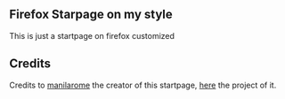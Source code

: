 ## Firefox Starpage on my style

This is just a startpage on firefox customized 

## Credits

Credits to [manilarome](https://github.com/manilarome) the creator of this startpage, [here](https://github.com/manilarome/the-glorious-startpage) the project of it.
